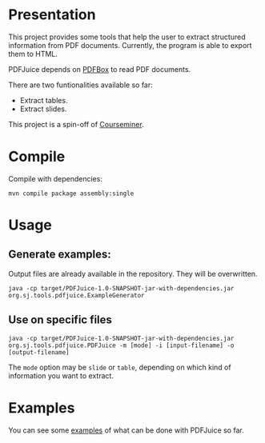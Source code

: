 
Presentation
====

This project provides some tools that help the user to extract structured information from PDF documents. Currently, the program is able to export them to HTML.

PDFJuice depends on [PDFBox](https://pdfbox.apache.org/) to read PDF documents.

There are two funtionalities available so far:

- Extract tables.
- Extract slides.

This project is a spin-off of [Courseminer](https://github.com/andrescg2sj/Courseminer).

Compile
===

Compile with dependencies:

```
mvn compile package assembly:single
```


Usage
===

Generate examples:
---

Output files are already available in the repository. They will be overwritten.

```
java -cp target/PDFJuice-1.0-SNAPSHOT-jar-with-dependencies.jar org.sj.tools.pdfjuice.ExampleGenerator
```


Use on specific files
-----

```
java -cp target/PDFJuice-1.0-SNAPSHOT-jar-with-dependencies.jar org.sj.tools.pdfjuice.PDFJuice -m [mode] -i [input-filename] -o [output-filename]
```

The `mode` option may be `slide` or `table`, depending on which kind of information you want to extract.

Examples
===


You can see some [examples](https://github.com/andrescg2sj/PDFJuice/tree/master/examples) of what can be done with PDFJuice so far.




